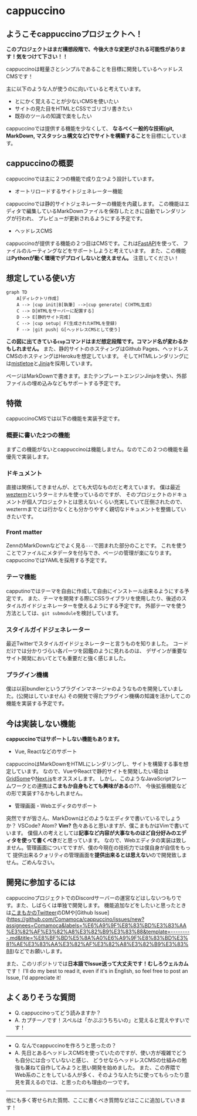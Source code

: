 # cappuccino 

## **ようこそcappuccinoプロジェクトへ！**

**このプロジェクトはまだ構想段階で、今後大きな変更がされる可能性があります！気をつけて下さい！！**

cappuccinoは軽量さとシンプルであることを目標に開発しているヘッドレスCMSです！

主に以下のような人が使うのに向いていると考えています。

- とにかく覚えることが少ないCMSを使いたい
- サイトの見た目をHTMLとCSSでゴリゴリ書きたい
- 既存のツールの知識で楽をしたい

cappuccinoでは提供する機能を少なくして、
**なるべく一般的な技術(git, MarkDown, マスタッシュ構文など)でサイトを構築すること**を目標にしています。

## cappuccinoの概要

cappuccinoでは主に２つの機能で成り立つよう設計しています。

- オートリロードするサイトジェネレーター機能

cappuccinoでは静的サイトジェネレーターの機能を内蔵します。
この機能はエディタで編集しているMarkDownファイルを保存したときに自動でレンダリングが行われ、
プレビューが更新されるようにする予定です。


- ヘッドレスCMS

cappuccinoが提供する機能の２つ目はCMSです。これは[FastAPI](https://fastapi.tiangolo.com/)を使って、
ファイルのルーティングなどをサポートしようと考えています。
また、この機能は**Pythonが動く環境でデプロイしないと使えません。** 注意してください！


## 想定している使い方

```mermaid
graph TD
    A[ディレクトリ作成]
    A --> |cup init|B[執筆] -->|cup generate| C(HTML生成)
    C --> D[HTMLをサーバーに配置する]
    D --> E[静的サイト完成]
    C --> |cup setup| F(生成されたHTMLを登録)
    F --> |git push| G[ヘッドレスCMSとして使う]
```
**この図に出てきている`cup`コマンドはまだ想定段階です。コマンド名が変わるかもしれません。**
また、静的サイトのホスティングはGithub Pages、ヘッドレスCMSのホスティングはHerokuを想定しています。
そしてHTMLレンダリングには[mistletoe](https://github.com/miyuchina/mistletoe)と[Jinja](https://github.com/pallets/jinja)を採用しています。

ページはMarkDownで書きます。またテンプレートエンジンJinjaを使い、外部ファイルの埋め込みなどもサポートする予定です。

## 特徴
cappuccinoCMSでは以下の機能を実装予定です。

### 概要に書いた2つの機能

まずこの機能がないとcappuccinoは機能しません。なのでこの２つの機能を最優先で実装します。

### ドキュメント

直接は関係してきませんが、とても大切なものだと考えています。
僕は最近[wezterm](https://wezfurlong.org/wezterm/)というターミナルを使っているのですが、
そのプロジェクトのドキュメントが個人プロジェクトとは思えないくらい充実していて圧倒されたので、
weztermまでとは行かなくとも分かりやすく親切なドキュメントを整備していきたいです。

### Front matter

ZennのMarkDownなどでよく見る`---`で囲まれた部分のことです。
これを使うことでファイルにメタデータを付与でき、ページの管理が楽になります。
cappuccinoではYAMLを採用する予定です。

### テーマ機能

capputinoではテーマを自由に作成して自由にインストール出来るようにする予定です。
また、テーマを開発する際にCSSライブラリを使用したり、後述のスタイルガイドジェネレーターを使えるようにする予定です。
外部テーマを使う方法としては、`git submodule`を検討しています。

### スタイルガイドジェネレーター

最近Twitterでスタイルガイドジェネレーターと言うものを知りました。
コードだけでは分かりづらい各パーツを図鑑のように見れるのは、
デザインが重要なサイト開発においてとても重要だと強く感じました。


### プラグイン機構

僕は以前bundlerというプラグインマネージャのようなものを開発していました。(公開はしていません)
その開発で得たプラグイン機構の知識を活かしてこの機能を実装する予定です。


## 今は実装しない機能
**cappuccinoではサポートしない機能もあります。**

- Vue, Reactなどのサポート

cappuccinoはMarkDownをHTMLにレンダリングし、サイトを構築する事を想定しています。
なので、VueやReactで静的サイトを開発したい場合は[GridSome](https://gridsome.org/)や[Next.js](https://nextjs.org/)をオススメします。
しかし、このようなJavaScriptフレームワークとの連携は**こまもか自身もとても興味がある**の??、
今後拡張機能などの形で実装す?るかもしれません。

- 管理画面・Webエディタのサポート

突然ですが皆さん、MarkDownはどのようなエディタで書いているでしょうか？
VSCode? Atom? **Vim?** 色々あると思いますが、僕こまもかはVimで書いています。
僕個人の考えとしては**記事など内容が大事なものほど自分好みのエディタを使って書くべき**だと思っています。
なので、Webエディタの実装は致しません。管理画面についてですが、僕の今現在の技術力では僕自身が自信をもって
提供出来るクォリティの管理画面を**提供出来るとは思えない**ので開発致しません。ごめんなさい。

## 開発に参加するには

cappuccinoプロジェクトでのDiscordサーバーの運営などはしないつもりです。また、しばらくは単独で開発します。
機能追加などをしたいと思ったときは[こまもかのTwitteer](https://twitter.com/Comamoca_)のDMや[Github Issue](https://github.com/Comamoca/cappuccino/issues/new?assignees=Comamoca&labels=%E6%A9%9F%E8%83%BD%E3%83%AA%E3%82%AF%E3%82%A8%E3%82%B9%E3%83%88&template=---------.md&title=%E8%BF%BD%E5%8A%A0%E6%A9%9F%E8%83%BD%E3%81%AE%E3%83%AA%E3%82%AF%E3%82%A8%E3%82%B9%E3%83%88)などでお願いします。

また、このリポジトリでは**日本語でIssue送って大丈夫です！むしろウェルカム**です！
I'll do my best to read it, even if it's in English, so feel free to post an Issue, I'd appreciate it!


## よくありそうな質問

- Q. cappuccinoってどう読みますか？
- A. カプチーノです！スペルは「かぷぷうちちいの」と覚えると覚えやすいです！
---
- Q. なんでcappuccinoを作ろうと思ったの？
- A. 先日とあるヘッドレスCMSを使っていたのですが、使い方が複雑でどうも自分には合っていないと感じ、
どうせならヘッドレスCMSの仕組みの勉強も兼ねて自作してみようと思い開発を始めました。
また、この界隈でWeb系のことをしている人が多く、そのような人たちに使ってもらったり意見を貰えるのでは、と思ったのも理由の一つです。

---

他にも多く寄せられた質問、ここに書くべき質問などはここに追加していきます！
